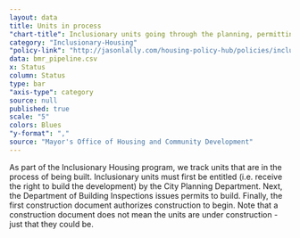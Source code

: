 ```yaml
---
layout: data
title: Units in process
"chart-title": Inclusionary units going through the planning, permitting and development process as of 2014 Q1
category: "Inclusionary-Housing"
"policy-link": "http://jasonlally.com/housing-policy-hub/policies/inclusionary-housing/"
data: bmr_pipeline.csv
x: Status
column: Status
type: bar
"axis-type": category
source: null
published: true
scale: "5"
colors: Blues
"y-format": ","
source: "Mayor's Office of Housing and Community Development"
---
```


As part of the Inclusionary Housing program, we track units that are in the process of being built. Inclusionary units must first be entitled (i.e. receive the right to build the development) by the City Planning Department. Next, the Department of Building Inspections issues permits to build. Finally, the first construction document authorizes construction to begin. Note that a construction document does not mean the units are under construction - just that they could be.